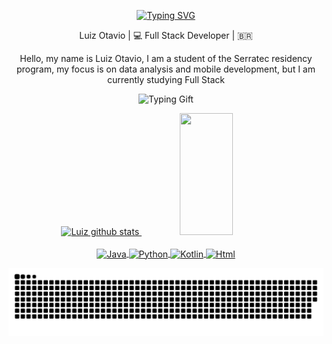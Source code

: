 <div align="center">
   
   [![Typing SVG](https://readme-typing-svg.herokuapp.com/?color=007A33&size=35&center=true&vCenter=true&width=1000&lines=Olá,+eu+sou+o+Luiz👋;Hi,+there+I'm+Luiz👋;Hola,+soy+Luiz👋)](https://git.io/typing-svg)
   
   

<div align="center">
Luiz Otavio | 💻  Full Stack Developer  | 🇧🇷 



Hello, my name is Luiz Otavio, I am a student of the Serratec residency program, my focus is on data analysis and mobile development, but I am currently studying Full Stack

  ![Typing Gift]( https://j.gifs.com/KkekYq.gif)
   
   
   
   
   </div>
 
  

 <div align="center">  
 <a href="https://github.com/luizitosuares"> 
  <img width="49%" height="195px" src="https://github-readme-stats.vercel.app/api?username=luizitosuares&show_icons=true&count_private=true&hide_border=true&title_color=007A33&icon_color=007A33&text_color=FFFFFF&bg_color=0d1117" alt="Luiz github stats" /> 
  <img width="41%" height="195px" src="https://github-readme-stats.vercel.app/api/top-langs/?username=luizitosuares&layout=compact&hide_border=true&title_color=007A33&text_color=FFFFFF&bg_color=0d1117" />
</div>


 <div style="display: inline_block" align="center"><br>
    <img align="center" alt="Java" height="60" width="75" src="https://cdn.jsdelivr.net/gh/devicons/devicon/icons/java/java-original-wordmark.svg" />
    <img align="center" alt="Python" height="60" width="70" src="https://cdn.jsdelivr.net/gh/devicons/devicon/icons/python/python-original-wordmark.svg" />
    <img align="center" alt="Kotlin" height="80" width="90" src="https://cdn.jsdelivr.net/gh/devicons/devicon/icons/kotlin/kotlin-plain-wordmark.svg" />
     <img align="center" alt="Html" height="60" width="70" src="https://cdn.jsdelivr.net/gh/devicons/devicon/icons/html5/html5-plain-wordmark.svg" />     
          
    
    
            
          
 </div>
 
 
 ![Snake animation ](https://github.com/luizitosuares/luizitosuares/blob/output/dark.svg)
 
 ##
